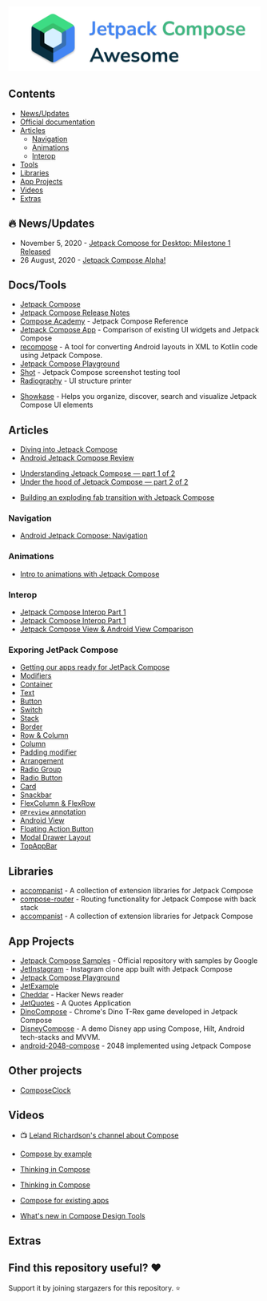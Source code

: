 ![Jetpack Compose](./images/logo.png)

## Contents

- [News/Updates](#newsupdates)
- [Official documentation](#official-documentation)
- [Articles](#articles)
  - [Navigation](#navigation)
  - [Animations](#animations)
  - [Interop](#interop)
- [Tools](#tools)
- [Libraries](#libraries)
- [App Projects](#app-projects)
- [Videos](#videos)
- [Extras](#extras)

## 🔥 News/Updates

* November 5, 2020 - [Jetpack Compose for Desktop: Milestone 1 Released](https://blog.jetbrains.com/cross-post/jetpack-compose-for-desktop-milestone-1-released)
* 26 August, 2020 - [Jetpack Compose Alpha!](https://android-developers.googleblog.com/2020/08/announcing-jetpack-compose-alpha.html)

##  Docs/Tools

* [Jetpack Compose](https://developer.android.com/jetpack/compose)
* [Jetpack Compose Release Notes](https://developer.android.com/jetpack/androidx/releases/ui)
* [Compose Academy](https://compose.academy) - Jetpack Compose Reference
* [Jetpack Compose App](https://jetpackcompose.app/) -  Comparison of existing UI widgets and Jetpack Compose
* [recompose](https://github.com/pocmo/recompose) -  A tool for converting Android layouts in XML to Kotlin code using Jetpack Compose. 
* [Jetpack Compose Playground](https://foso.github.io/Jetpack-Compose-Playground/)
* [Shot](https://github.com/Karumi/Shot) - Jetpack Compose screenshot testing tool
* [Radiography](https://developer.squareup.com/blog/introducing-radiography) - UI structure printer
- [Showkase](https://github.com/airbnb/Showkase) - Helps you organize, discover, search and visualize Jetpack Compose UI elements

## Articles

- [Diving into Jetpack Compose](https://engineering.q42.nl/android-jetpack-compose/)
- [Android Jetpack Compose Review](https://blog.karumi.com/android-jetpack-compose-review)
* [Understanding Jetpack Compose — part 1 of 2](https://medium.com/androiddevelopers/understanding-jetpack-compose-part-1-of-2-ca316fe39050)
* [Under the hood of Jetpack Compose — part 2 of 2](https://medium.com/androiddevelopers/under-the-hood-of-jetpack-compose-part-2-of-2-37b2c20c6cdd)
- [Building an exploding fab transition with Jetpack Compose](https://joebirch.co/category/android/)


### Navigation
- [Android Jetpack Compose: Navigation](https://proandroiddev.com/android-jetpack-compose-navigation-1cdfc488b891)

### Animations
- [Intro to animations with Jetpack Compose](https://proandroiddev.com/rotating-pokeball-animation-with-jetpack-compose-e3e839782cba)

### Interop

- [Jetpack Compose Interop Part 1](https://proandroiddev.com/jetpack-compose-interop-part-1-using-traditional-views-and-layouts-in-compose-with-androidview-b6f1b1c3eb1)
- [Jetpack Compose Interop Part 1](https://proandroiddev.com/jetpack-compose-interop-part-2-using-compose-in-traditional-android-views-and-layouts-with-a3c50fc2eaa5)
- [Jetpack Compose View & Android View Comparison](https://medium.com/mobile-app-development-publication/jetpack-compose-view-android-view-comparison-52005ac64b8c)

### Exporing JetPack Compose
- [Getting our apps ready for JetPack Compose](https://joebirch.co/android/getting-our-apps-ready-for-jetpack-compose)
- [Modifiers](https://joebirch.co/android/exploring-jetpack-compose-modifiers/)
- [Container](https://joebirch.co/android/exploring-jetpack-compose-container/)
- [Text](https://joebirch.co/android/exploring-jetpack-compose-text/)
- [Button](https://joebirch.co/android/exploring-jetpack-compose-button/)
- [Switch](https://joebirch.co/android/exploring-jetpack-compose-switch/)
- [Stack](https://joebirch.co/android/exploring-jetpack-compose-stack)
- [Border](https://joebirch.co/android/exploring-jetpack-compose-border)
- [Row & Column](https://joebirch.co/android/exploring-jetpack-compose-row-column/)
- [Column](https://joebirch.co/android/exploring-jetpack-compose-column)
- [Padding modifier](https://joebirch.co/android/exporing-jetpack-compose-padding-modifier)
- [Arrangement](https://joebirch.co/android/exploring-jetpack-compose-arrangement)
- [Radio Group](https://joebirch.co/android/exploring-jetpack-compose-radio-group)
- [Radio Button](https://joebirch.co/android/exploring-jetpack-compose-radio-button/)
- [Card](https://joebirch.co/android/exploring-jetpack-compose-card)
- [Snackbar](https://joebirch.co/android/exploring-jetpack-compose-snackbar/)
- [FlexColumn & FlexRow](https://joebirch.co/android/exploring-jetpack-compose-flexcolumn-flexrow/)
- [`@Preview` annotation](https://joebirch.co/android/exploring-jetpack-compose-preview-annotation)
- [Android View](https://joebirch.co/android/exploring-jetpack-compose-android-view)
- [Floating Action Button](https://joebirch.co/android/exploring-jetpack-compose-floating-action-button/)
- [Modal Drawer Layout](https://joebirch.co/android/exploring-jetpack-compose-modal-drawer-layout/)
- [TopAppBar](https://joebirch.co/android/exploring-jetpack-compose-topappbar/)

## Libraries

* [accompanist](https://github.com/chrisbanes/accompanist) -  A collection of extension libraries for Jetpack Compose
* [compose-router](https://github.com/zsoltk/compose-router) -  Routing functionality for Jetpack Compose with back stack
* [accompanist](https://github.com/chrisbanes/accompanist) - A collection of extension libraries for Jetpack Compose

## App Projects

* [Jetpack Compose Samples](https://github.com/android/compose-samples) - Official repository with samples by Google
* [JetInstagram](https://github.com/vipulasri/JetInstagram) - Instagram clone app built with Jetpack Compose
* [Jetpack Compose Playground](https://github.com/Foso/Jetpack-Compose-Playground)
* [JetExample](https://github.com/gastsail/JetExample)
* [Cheddar](https://github.com/adrianblancode/Cheddar) -  Hacker News reader
* [JetQuotes](https://github.com/Spikeysanju/JetQuotes) -  A Quotes Application
* [DinoCompose](https://github.com/wajahatkarim3/DinoCompose) -  Chrome's Dino T-Rex game developed in Jetpack Compose
* [DisneyCompose](https://github.com/skydoves/DisneyCompose) - A demo Disney app using Compose, Hilt, Android tech-stacks and MVVM.
* [android-2048-compose](https://github.com/alexjlockwood/android-2048-compose) - 2048 implemented using Jetpack Compose

## Other projects

- [ComposeClock](https://github.com/adibfara/ComposeClock)

## Videos

- 📺 [Leland Richardson's channel about Compose](https://www.youtube.com/c/LelandRichardsonDev/videos)

- [Compose by example](https://youtu.be/DDd6IOlH3io)
- [Thinking in Compose](https://youtu.be/SMOhl9RK0BA)
- [Thinking in Compose](https://youtu.be/SMOhl9RK0BA)
- [Compose for existing apps](https://youtu.be/PjQdFmiDgwk)
- [What's new in Compose Design Tools](https://youtu.be/exjL2kGPngI)

## Extras

## Find this repository useful? ❤️

Support it by joining stargazers for this repository. ⭐
